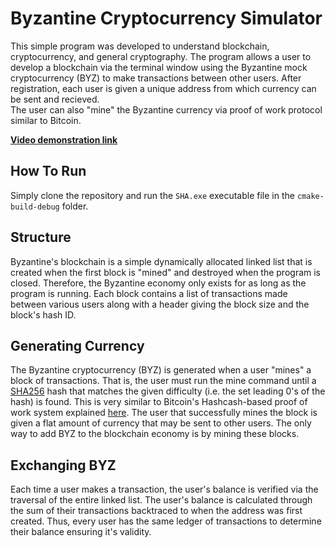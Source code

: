 # Byzantine Cryptocurrency Simulator

This simple program was developed to understand blockchain, cryptocurrency, and general cryptography.
The program allows a user to develop a blockchain via the terminal window using the Byzantine mock cryptocurrency (BYZ) to make transactions 
between other users. After registration, each user is given a unique address from which currency can be sent and recieved.  
The user can also "mine" the Byzantine currency via proof of work protocol similar to Bitcoin.  

[**Video demonstration link**](https://youtu.be/Nf9KBh_PS60)


## How To Run
Simply clone the repository and run the `SHA.exe` executable file in the `cmake-build-debug` folder.

## Structure
Byzantine's blockchain is a simple dynamically allocated linked list that is created when the first block is "mined"
and destroyed when the program is closed. Therefore, the Byzantine economy only exists for as long as the program is running. 
Each block contains a list of transactions made between various users along with a header giving the block size and the block's hash ID. 

## Generating Currency
The Byzantine cryptocurrency (BYZ) is generated when a user "mines" a block of transactions. That is, the user must run the mine command until a [SHA256](https://en.wikipedia.org/wiki/SHA-2) hash 
that matches the given difficulty (i.e. the set leading 0's of the hash) is found. This is very similar to Bitcoin's Hashcash-based proof of work system explained [here](https://en.wikipedia.org/wiki/Hashcash#Bitcoin_mining).
The user that successfully mines the block is given a flat amount of currency that may be sent to other users. The only way to add BYZ to the blockchain economy is by mining these blocks. 

## Exchanging BYZ
Each time a user makes a transaction, the user's balance is verified via the traversal of the entire linked list. The user's balance
is calculated through the sum of their transactions backtraced to when the address was first created. Thus, every user has the same ledger of transactions
to determine their balance ensuring it's validity. 

